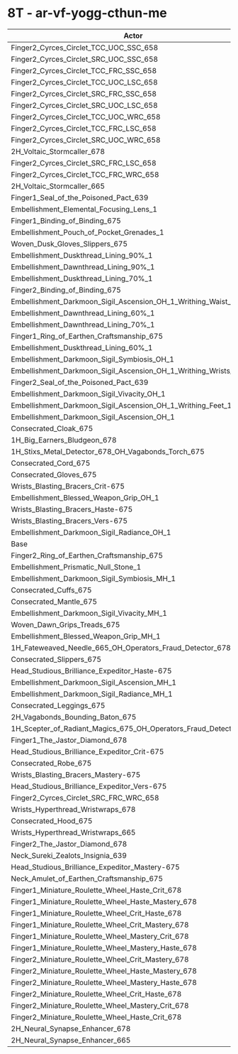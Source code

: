 # 8T - ar-vf-yogg-cthun-me
| Actor | DPS | Increase |
|---|:---:|:---:|
|Finger2_Cyrces_Circlet_TCC_UOC_SSC_658|1030575|24.69%|
|Finger2_Cyrces_Circlet_SRC_UOC_SSC_658|1010656|22.28%|
|Finger2_Cyrces_Circlet_TCC_FRC_SSC_658|990025|19.78%|
|Finger2_Cyrces_Circlet_TCC_UOC_LSC_658|968787|17.21%|
|Finger2_Cyrces_Circlet_SRC_FRC_SSC_658|964862|16.74%|
|Finger2_Cyrces_Circlet_SRC_UOC_LSC_658|942532|14.03%|
|Finger2_Cyrces_Circlet_TCC_UOC_WRC_658|922918|11.66%|
|Finger2_Cyrces_Circlet_TCC_FRC_LSC_658|911373|10.26%|
|Finger2_Cyrces_Circlet_SRC_UOC_WRC_658|899828|8.87%|
|2H_Voltaic_Stormcaller_678|881266|6.62%|
|Finger2_Cyrces_Circlet_SRC_FRC_LSC_658|878490|6.29%|
|Finger2_Cyrces_Circlet_TCC_FRC_WRC_658|850158|2.86%|
|2H_Voltaic_Stormcaller_665|849998|2.84%|
|Finger1_Seal_of_the_Poisoned_Pact_639|840263|1.66%|
|Embellishment_Elemental_Focusing_Lens_1|839853|1.61%|
|Finger1_Binding_of_Binding_675|835999|1.15%|
|Embellishment_Pouch_of_Pocket_Grenades_1|835180|1.05%|
|Woven_Dusk_Gloves_Slippers_675|833688|0.87%|
|Embellishment_Duskthread_Lining_90%_1|832834|0.76%|
|Embellishment_Dawnthread_Lining_90%_1|832306|0.70%|
|Embellishment_Duskthread_Lining_70%_1|831402|0.59%|
|Finger2_Binding_of_Binding_675|831294|0.58%|
|Embellishment_Darkmoon_Sigil_Ascension_OH_1_Writhing_Waist_1|831108|0.55%|
|Embellishment_Dawnthread_Lining_60%_1|830137|0.44%|
|Embellishment_Dawnthread_Lining_70%_1|829974|0.42%|
|Finger1_Ring_of_Earthen_Craftsmanship_675|829811|0.40%|
|Embellishment_Duskthread_Lining_60%_1|829784|0.39%|
|Embellishment_Darkmoon_Sigil_Symbiosis_OH_1|829095|0.31%|
|Embellishment_Darkmoon_Sigil_Ascension_OH_1_Writhing_Wrists_1|828605|0.25%|
|Finger2_Seal_of_the_Poisoned_Pact_639|828599|0.25%|
|Embellishment_Darkmoon_Sigil_Vivacity_OH_1|828251|0.21%|
|Embellishment_Darkmoon_Sigil_Ascension_OH_1_Writhing_Feet_1|828204|0.20%|
|Embellishment_Darkmoon_Sigil_Ascension_OH_1|828110|0.19%|
|Consecrated_Cloak_675|827451|0.11%|
|1H_Big_Earners_Bludgeon_678|827413|0.11%|
|1H_Stixs_Metal_Detector_678_OH_Vagabonds_Torch_675|827401|0.11%|
|Consecrated_Cord_675|827358|0.10%|
|Consecrated_Gloves_675|827270|0.09%|
|Wrists_Blasting_Bracers_Crit-675|827086|0.07%|
|Embellishment_Blessed_Weapon_Grip_OH_1|826997|0.06%|
|Wrists_Blasting_Bracers_Haste-675|826910|0.05%|
|Wrists_Blasting_Bracers_Vers-675|826715|0.02%|
|Embellishment_Darkmoon_Sigil_Radiance_OH_1|826634|0.01%|
|Base|826531|0.00%|
|Finger2_Ring_of_Earthen_Craftsmanship_675|826097|-0.05%|
|Embellishment_Prismatic_Null_Stone_1|825573|-0.12%|
|Embellishment_Darkmoon_Sigil_Symbiosis_MH_1|825564|-0.12%|
|Consecrated_Cuffs_675|825008|-0.18%|
|Consecrated_Mantle_675|824963|-0.19%|
|Embellishment_Darkmoon_Sigil_Vivacity_MH_1|824702|-0.22%|
|Woven_Dawn_Grips_Treads_675|824590|-0.23%|
|Embellishment_Blessed_Weapon_Grip_MH_1|824453|-0.25%|
|1H_Fateweaved_Needle_665_OH_Operators_Fraud_Detector_678|824367|-0.26%|
|Consecrated_Slippers_675|823500|-0.37%|
|Head_Studious_Brilliance_Expeditor_Haste-675|823412|-0.38%|
|Embellishment_Darkmoon_Sigil_Ascension_MH_1|823370|-0.38%|
|Embellishment_Darkmoon_Sigil_Radiance_MH_1|822287|-0.51%|
|Consecrated_Leggings_675|821968|-0.55%|
|2H_Vagabonds_Bounding_Baton_675|821031|-0.67%|
|1H_Scepter_of_Radiant_Magics_675_OH_Operators_Fraud_Detector_678|820826|-0.69%|
|Finger1_The_Jastor_Diamond_678|820782|-0.70%|
|Head_Studious_Brilliance_Expeditor_Crit-675|820432|-0.74%|
|Consecrated_Robe_675|820427|-0.74%|
|Wrists_Blasting_Bracers_Mastery-675|820044|-0.78%|
|Head_Studious_Brilliance_Expeditor_Vers-675|819761|-0.82%|
|Finger2_Cyrces_Circlet_SRC_FRC_WRC_658|819560|-0.84%|
|Wrists_Hyperthread_Wristwraps_678|816399|-1.23%|
|Consecrated_Hood_675|815709|-1.31%|
|Wrists_Hyperthread_Wristwraps_665|813703|-1.55%|
|Finger2_The_Jastor_Diamond_678|813393|-1.59%|
|Neck_Sureki_Zealots_Insignia_639|807283|-2.33%|
|Head_Studious_Brilliance_Expeditor_Mastery-675|805900|-2.50%|
|Neck_Amulet_of_Earthen_Craftsmanship_675|802083|-2.96%|
|Finger1_Miniature_Roulette_Wheel_Haste_Crit_678|780508|-5.57%|
|Finger1_Miniature_Roulette_Wheel_Haste_Mastery_678|780390|-5.58%|
|Finger1_Miniature_Roulette_Wheel_Crit_Haste_678|780090|-5.62%|
|Finger1_Miniature_Roulette_Wheel_Crit_Mastery_678|779764|-5.66%|
|Finger1_Miniature_Roulette_Wheel_Mastery_Crit_678|779511|-5.69%|
|Finger1_Miniature_Roulette_Wheel_Mastery_Haste_678|778834|-5.77%|
|Finger2_Miniature_Roulette_Wheel_Crit_Mastery_678|770392|-6.79%|
|Finger2_Miniature_Roulette_Wheel_Haste_Mastery_678|770358|-6.80%|
|Finger2_Miniature_Roulette_Wheel_Mastery_Haste_678|770250|-6.81%|
|Finger2_Miniature_Roulette_Wheel_Crit_Haste_678|769962|-6.84%|
|Finger2_Miniature_Roulette_Wheel_Mastery_Crit_678|769655|-6.88%|
|Finger2_Miniature_Roulette_Wheel_Haste_Crit_678|769440|-6.91%|
|2H_Neural_Synapse_Enhancer_678|764537|-7.50%|
|2H_Neural_Synapse_Enhancer_665|747385|-9.58%|
